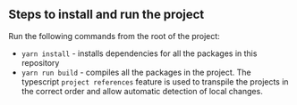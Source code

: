## Steps to install and run the project

Run the following commands from the root of the project:
- `yarn install` - installs dependencies for all the packages in this repository
- `yarn run build` - compiles all the packages in the project. The typescript `project references` feature is used to transpile the projects in the correct order and allow automatic detection of local changes.
